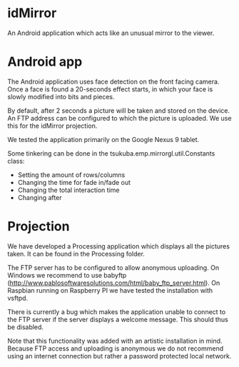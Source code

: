 # idMirror
An Android application which acts like an unusual mirror to the viewer.

# Android app
The Android application uses face detection on the front facing camera. Once a face is found a 20-seconds effect starts, in which your face is slowly modified into bits and pieces.

By default, after 2 seconds a picture will be taken and stored on the device. An FTP address can be configured to which the picture is uploaded. We use this for the idMirror projection. 

We tested the application primarily on the Google Nexus 9 tablet.

Some tinkering can be done in the tsukuba.emp.mirrorgl.util.Constants class:
- Setting the amount of rows/columns
- Changing the time for fade in/fade out
- Changing the total interaction time
- Changing after 

# Projection

We have developed a Processing application which displays all the pictures taken. It can be found in the Processing folder. 

The FTP server has to be configured to allow anonymous uploading. On Windows we recommend to use babyftp (http://www.pablosoftwaresolutions.com/html/baby_ftp_server.html). On Raspbian running on Raspberry PI we have tested the installation with vsftpd.

There is currently a bug which makes the application unable to connect to the FTP server if the server displays a welcome message. This should thus be disabled.

Note that this functionality was added with an artistic installation in mind. Because FTP access and uploading is anonymous we do not recommend using an internet connection but rather a password protected local network.
